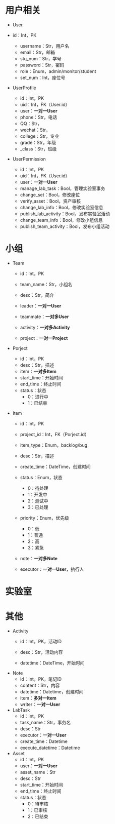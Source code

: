 # 用户相关

* User
* id：Int，PK
  * username：Str，用户名
  * email：Str，邮箱
  * stu_num：Str，学号
  * password：Str，密码
  * role：Enum，admin/monitor/student
  * set_num：Int，座位号
* UserProfile

  * id：Int，PK
  * uid：Int，FK（User.id）
  * user：**一对一User**
  * phone：Str，电话
  * QQ：Str，
  * wechat：Str，
  * college：Str，专业
  * grade：Str，年级
  * _class：Str，班级
* UserPermission
  * id：Int，PK
  * uid：Int，FK（User.id）
  * user：**一对一User**
  * manage_lab_task：Bool，管理实验室事务
  * change_set：Bool，修改座位
  * verify_asset：Bool，资产审核
  * change_lab_info：Bool，修改实验室信息
  * publish_lab_activity：Bool，发布实验室活动
  * change_team_info：Bool，修改小组信息
  * publish_team_activity：Bool，发布小组活动


# 小组

* Team
  * id：Int，PK
  
  * team_name：Str，小组名
  
  * desc：Str，简介
  
  * leader：**一对一User**
  
  * teammate：**一对多User**
  
  * activity：**一对多Activity**
  
  * project：**一对一Project**
  
* Porject
  * id：Int，PK
  * desc：Str，描述
  * item：**一对多Item**
  * start_time：开始时间
  * end_time：终止时间
  * status：状态
    * 0：进行中
    * 1：已结束
  
* Item
  * id：Int，PK
  * project_id：Int，FK（Porject.id）
  * item_type：Enum，backlog/bug
  * desc：Str，描述
  * create_time：DateTime，创建时间
  * status：Enum，状态
    * 0：待处理
    * 1：开发中
    * 2：测试中
    * 3：已处理
  * priority：Enum，优先级
    * 0：低
    * 1：普通
    * 2：高
    * 3：紧急
  
  * note：**一对多Note**
  * executor：**一对一User**，执行人

# 实验室



# 其他

* Activity
  * id：Int，PK，活动ID
  
  * desc：Str，活动内容
  
  * datetime：DateTime，开始时间
* Note
  * id：Int，PK，笔记ID
  * content：Str，内容
  * datetime：Datetime，创建时间
  * item：**多对一Item**
  * writer：**一对一User**
* LabTask
  * id：Int，PK
  * task_name：Str，事务名
  * desc：Str
  * executor：**一对一User**
  * create_time：Datetime
  * execute_datetime：Datetime
* Asset
  * id：Int，PK
  * user：**一对一User**
  * asset_name：Str
  * desc：Str
  * start_time：开始时间
  * end_time：终止时间
  * status：状态
    * 0：待审核
    * 1：已审核
    * 2：已结束

